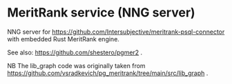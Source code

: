 # MeritRank service (NNG server)
NNG server for https://github.com/Intersubjective/meritrank-psql-connector with embedded Rust MeritRank engine.

See also: https://github.com/shestero/pgmer2 .

NB The lib_graph code was originally taken from
https://github.com/vsradkevich/pg_meritrank/tree/main/src/lib_graph .
